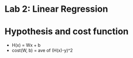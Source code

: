 # Lab 2: Linear Regression

# Hypothesis and cost function
- H(x) = Wx + b
- cost(W, b) = ave of (H(x)-y)^2